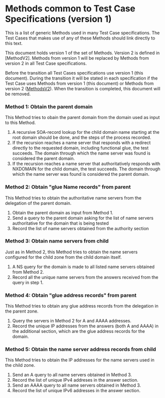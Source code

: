 # Methods common to Test Case Specifications (version 1)

This is a list of generic Methods used in many Test Case specifications. The
Test Cases that makes use of any of these Methods should link directly to
this text.

This document holds version 1 of the set of Methods. Version 2 is defined in
[MethodV2]. Methods from version 1 will be replaced by Methods from version 2 in
all Test Case specifications.

Before the transition all Test Cases specifications use version 1 (this
document). During the transition it will be stated in each specification
if the Test Case uses Methods from version 1 (this document) or Methods from
version 2 ([MethodsV2]). When the transition is completed, this document will be
removed.


### Method 1: Obtain the parent domain

This Method tries to obain the parent domain from the domain used as input
to this Method.

1. A recursive SOA-record lookup for the child domain name starting at the
   root domain should be done, and the steps of the process recorded.
2. If the recursion reaches a name server that responds with a redirect
   directly to the requested domain, including functional glue, the test
   succeeds. The domain through which the name server was found is
   considered the parent domain.  
3. If the recursion reaches a name server that authoritatively responds
   with NXDOMAIN for the child domain, the test succeeds. The domain through
   which the name server was found is considered the parent domain.

### Method 2: Obtain "glue Name records" from parent

This Method tries to obtain the authoritative name servers from the
delegation of the parent domain.

1. Obtain the parent domain as input from Method 1.
2. Send a query to the parent domain asking for the list of name servers
   authoritative for the domain that is being tested 
3. Record the list of name servers obtained from the authority section 

### Method 3: Obtain name servers from child

Just as in Method 2, this Method tries to obtain the name servers configured
for the child zone from the child domain itself.

1. A NS query for the domain is made to all listed name servers obtained
   from Method 2. 
2. Record all the unique name servers from the answers received from the query in 
   step 1.

### Method 4: Obtain "glue address records" from parent

This Method tries to obtain any glue address records from the delegation
in the parent zone.

1. Query the servers in Method 2 for A and AAAA addresses.
2. Record the unique IP addresses from the answers (both A and AAAA) in
   the additional section, which are the glue address records for the
   domain.

### Method 5: Obtain the name server address records from child

This Method tries to obtain the IP addresses for the name servers used in
the child zone.

1. Send an A query to all name servers obtained in Method 3.
2. Record the list of unique IPv4 addreses in the answer section.
3. Send an AAAA query to all name servers obtained in Method 3.
4. Record the list of unique IPv6 addresses in the answer section.


[MethodsV2]:                                    MethodsV2.md
